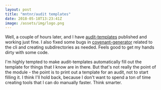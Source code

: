 ```yaml
---
layout: post
title: "mntnr/audit templates"
date: 2018-05-18T13:23:41Z
image: /assets/img/logo.png
---
```


Well, a couple of hours later, and I have [audit-templates](https://github.com/mntnr/audit-templates) published and working just fine. I also fixed some bugs in [covenant-generator](https://github.com/simonv3/covenant-generator) related to the cli and creating subdirectories as needed. Feels good to get my hands dirty with some code.

I'm highly tempted to make audit-templates automatically fill out the template for things that I know are in there. But that's not really the point of the module - the point is to print out a template for an audit, not to start filling it. I think I'll hold back, because I don't want to spend a ton of time creating tools that I can do manually faster. Think smarter.